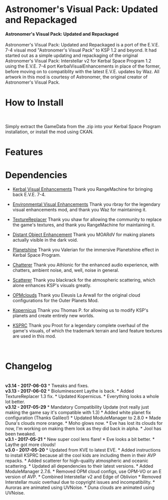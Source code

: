 # Astronomer's Visual Pack: Updated and Repackaged   
<b>Astronomer's Visual Pack: Updated and Repackaged</b> <br>    
Astronomer's Visual Pack: Updated and Repackaged is a port of the E.V.E. 7-4 visual mod "Astronomer's Visual Pack" to KSP 1.2 and beyond. It had started out as a simple updating and repackaging of the original Astronomer's Visual Pack: Interstellar v2 for Kerbal Space Program 1.2 using the E.V.E. 7-4 port KerbalVisualEnhancements in place of the former, before moving on to compatiblity with the latest E.V.E. updates by Waz. All artwork in this mod is courtesy of Astronomer, the original creator of Astronomer's Visual Pack.

<h1>How to Install</h1> <br>

Simply extract the GameData from the .zip into your Kerbal Space Program installation, or install the mod using CKAN.

<h1>Features</h1>
<h1>Dependencies</h1>

* [Kerbal Visual Enhancements](http://github.com/RangeMachine/KerbalVisualEnhancements/releases)
Thank you RangeMachine for bringing back E.V.E. 7-4.

* [Environmental Visual Enhancements](http://forum.kerbalspaceprogram.com/index.php?/topic/149733-122-environmentalvisualenhancements-12-2/)
Thank you rbray for the legendary visual enhancements mod, and thank you Waz for maintaining it.

* [TextureReplacer](http://forum.kerbalspaceprogram.com/index.php?/topic/96851-11-texturereplacer-2413-442016/)
Thank you shaw for allowing the community to replace the game's textures, and thank you RangeMachine for maintaining it.

* [Distant Object Enhancement](http://forum.kerbalspaceprogram.com/index.php?/topic/89214-12x-distant-object-enhancement-bis-v181-20-october-2016/)
Thank you MOARdV for making planets actually visible in the dark void.

* [Planetshine](http://forum.kerbalspaceprogram.com/index.php?/topic/87012-12-planetshine-v0252-stable-v05-experimental-4-october-2016/)
Thank you Valerian for the immersive Planetshine effect in Kerbal Space Program.

* [Chatterer](http://forum.kerbalspaceprogram.com/index.php?/topic/83290-122-chatterer-v0992-toolbar-is-back-31-dec-2016/)
Thank you Athlonic for the enhanced audio experience, with chatters, ambient noise, and, well, noise in general.

* [Scatterer](http://forum.kerbalspaceprogram.com/index.php?/topic/103963-wip122-scatterer-atmospheric-scattering-v00300-22012017/)
Thank you blackrack for the atmospheric scattering, which alone enhances KSP's visuals greatly.

* [OPMclouds](http://forum.kerbalspaceprogram.com/index.php?/topic/102589-cloud-configurations-for-outer-planets-mod-last-update-20150923/)
Thank you Eleusis La Arwall for the original cloud configurations for the Outer Planets Mod.

* [Kopernicus](http://forum.kerbalspaceprogram.com/index.php?/topic/140580-130-kopernicus-release-1-may-27/)
Thank you Thomas P. for allowing us to modify KSP's planets and create entirely new worlds.

* [KSPRC](http://forum.kerbalspaceprogram.com/index.php?/topic/69702-112-ksprc-renaissance-compilation-artworks-remake-v-07-pre-release-3/) Thank you Proot for a legendary complete overhaul of the game's visuals, of which the trademark terrain and land feature textures are used in this mod.
<br>
<h1>Changelog</h1>
<br>
<b>v3.14 - 2017-06-03</b>
* Tweaks and fixes.
<br>
<b>v3.13 - 2017-06-02</b>
* Bioluminescent Laythe is back.
* Added TextureReplacer 1.3 fix.
* Updated Kopernicus.
* Everything looks a whole lot better.
<br>
<b>v3.12 - 2017-05-29</b>
* Mandatory Compatibility Update (not really just making the game say it's compatible with 1.3)
* Added white planet fix configuration (Thanks Galileo!)
* Updated ModuleManager to 2.8.0
* Made Duna's clouds more orange.
* Moho glows now.
* Eve has lost its clouds for now, I'm working on making them look as they did back in alpha.
* Jool has been tweaked.
<br>
<b>v3.1 - 2017-05-21</b>
* New super cool lens flare!
* Eve looks a bit better.
* Laythe got more clouds!
<br>
<b>v3.0 - 2017-05-20</b> 
* Updated from KVE to latest EVE.
* Added instructions to install KSPRC because all the cool kids are including them in their AVP repacks.
* Added scatterer for high-quality atmospheric and oceanic scattering.
* Updated all dependencies to their latest versions.
* Added ModuleManager 2.7.6.
* Removed OPM cloud configs, use OPM-VO or an E version of AVP.
* Combined Interstellar v2 and Edge of Oblivion
* Removed Interstellar music overhaul due to copyright issues and incompatibility.
* Auroras are animated using UVNoise.
* Duna clouds are animated using UVNoise.
